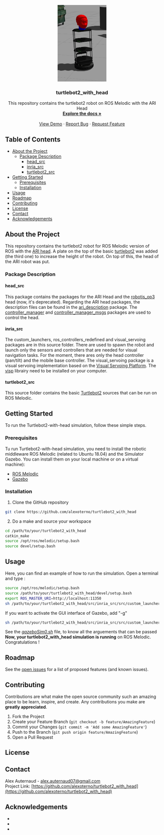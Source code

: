 <!-- [![Contributors][contributors-shield]][contributors-url] -->
<!-- [![Forks][forks-shield]][forks-url] -->
<!-- [![Stargazers][stars-shield]][stars-url] -->
<!-- [![Issues][issues-shield]][issues-url] -->
<!-- [![MIT License][license-shield]][license-url] -->
<!-- [![LinkedIn][linkedin-shield]][linkedin-url] -->


<!-- PROJECT LOGO -->
<div align="center">
  <a href="https://github.com/alexoterno/turtlebot2_with_head">
    <img src="images/turtlebot2_ari_head.png" alt="Logo" width="160" height="250">
  </a>

  <h3 align="center">turtlebot2_with_head</h3>

  <div align="center">
    This repository contains the turtlebot2 robot on ROS Melodic with the ARI Head
    <br />
    <a href="https://github.com/alexoterno/turtlebot2_with_head"><strong>Explore the docs »</strong></a>
    <br />
    <br />
    <a href="https://github.com/alexoterno/turtlebot2_with_head">View Demo</a>
    ·
    <a href="https://github.com/alexoterno/turtlebot2_with_head/issues">Report Bug</a>
    ·
    <a href="https://github.com/alexoterno/turtlebot2_with_head/pulls">Request Feature</a>
  </div>
</div>

<!-- TABLE OF CONTENTS -->
## Table of Contents
* [About the Project](#about-the-project)
  * [Package Description](#package-description)
    * [head_src](#head_src)
    * [inria_src](#inria_src)
    * [turtlebot2_src](#turtlebot2_src)
* [Getting Started](#getting-started)
  * [Prerequisites](#prerequisites)
  * [Installation](#installation)
* [Usage](#usage)
* [Roadmap](#roadmap)
* [Contributing](#contributing)
* [License](#license)
* [Contact](#contact)
* [Acknowledgements](#acknowledgements)

## About the Project
This repository contains the turtlebot2 robot for ROS Melodic version of ROS with the [ARI head](http://wiki.ros.org/Robots/ARI/Tutorials).
A plate on the top of the basic [turtlebot2](http://wiki.ros.org/Robots/TurtleBot) was added (the third one) to increase the height of the robot. On top of this, the head of the ARI robot was put.

### Package Description

#### head_src
This package contains the packages for the ARI Head and the [robotis_op3](http://wiki.ros.org/robotis_op3) head (now, it's deprecated).
Regarding the ARI head packages, the description files can be found in the [ari_description](https://github.com/alexoterno/turtlebot2_with_head/tree/master/src/head_src/src/ari_head/ari_description) package. The [controller_manager](https://github.com/alexoterno/turtlebot2_with_head/tree/master/src/head_src/src/ari_head/controller_manager) and [controller_manager_msgs](https://github.com/alexoterno/turtlebot2_with_head/tree/master/src/head_src/src/ari_head/controller_manager_msgs) packages are used to control the head.

#### inria_src
The custom_launchers, ros_controllers_redefined and visual_servoing packages are in this source folder. There are used to spawn the robot and launch only the sensors and controllers that are needed for visual navigation tasks. For the moment, there ares only the head controller (pan/tilt) and the mobile base controller.
The visual_servoing package is a visual servoing implementation based on the [Visual Servoing Platform](https://visp-doc.inria.fr/doxygen/visp-daily/). The [visp](https://visp.inria.fr/download/) librairy need to be installed on your computer.

#### turtlebot2_src
This source folder contains the basic [Turtlebot2](https://github.com/gaunthan/Turtlebot2-On-Melodic) sources that can be run on ROS Melodic.

<!-- GETTING STARTED -->

## Getting Started
To run the Turtlebot2-with-head simulation, follow these simple steps.

### Prerequisites
Tu run Turtlebot2-with-head simulation, you need to install the robotic middleware ROS Melodic (related to Ubuntu 18.04) and the Simulator Gazebo. You can install them on your local machine or on a virtual machine):
* [ROS Melodic](http://wiki.ros.org/melodic/Installation)
* [Gazebo](http://gazebosim.org/tutorials?tut=install_ubuntu)


### Installation
1. Clone the GitHub repository
  ```sh
  git clone https://github.com/alexoterno/turtlebot2_with_head
  ```
  2. Do a make and source your workspace
  ```sh
  cd /path/to/your/turtlebot2_with_head
  catkin_make
  source /opt/ros/melodic/setup.bash
  source devel/setup.bash
  ```

<!-- USAGE EXAMPLES -->
## Usage
Here, you can find an example of how to run the simulation.
Open a terminal and type :
```sh
source /opt/ros/melodic/setup.bash
source /path/to/your/turtlebot2_with_head/devel/setup.bash
export ROS_MASTER_URI=http://localhost:11350
sh /path/to/your/turtlebot2_with_head/src/inria_src/src/custom_launchers/launch/gazeboSim0.sh
```
If you want to activate the GUI interface of Gazebo, add "-g"
```sh  
sh /path/to/your/turtlebot2_with_head/src/inria_src/src/custom_launchers/launch/gazeboSim0.sh -g
```
See the [*gazeboSim0.sh*](https://github.com/alexoterno/turtlebot2_with_head/blob/master/src/inria_src/src/custom_launchers/launch/gazeboSim0.sh) file, to know all the arguements that can be passed
**Now, your turtlebot2_with_head simulation is running** on ROS Melodic.
Congratulations !

<!-- ROADMAP -->
## Roadmap

See the [open issues](https://github.com/alexoterno/turtlebot2_with_head/issues) for a list of proposed features (and known issues).



<!-- CONTRIBUTING -->
## Contributing

Contributions are what make the open source community such an amazing place to be learn, inspire, and create. Any contributions you make are **greatly appreciated**.

1. Fork the Project
2. Create your Feature Branch (`git checkout -b feature/AmazingFeature`)
3. Commit your Changes (`git commit -m 'Add some AmazingFeature'`)
4. Push to the Branch (`git push origin feature/AmazingFeature`)
5. Open a Pull Request



<!-- LICENSE -->
## License

<!-- Distributed under the MIT License. See `LICENSE` for more information. -->



<!-- CONTACT -->
## Contact

Alex Auternaud  - alex.auternaud07@gmail.com<br/>
Project Link: [https://github.com/alexoterno/turtlebot2_with_head](https://github.com/alexoterno/turtlebot2_with_head)<br/>



<!-- ACKNOWLEDGEMENTS -->
## Acknowledgements

* []()
* []()
* []()


<!-- MARKDOWN LINKS & IMAGES -->
<!-- https://www.markdownguide.org/basic-syntax/#reference-style-links -->
<!-- [contributors-shield]: https://img.shields.io/github/contributors/othneildrew/Best-README-Template.svg?style=flat-square -->
<!-- [contributors-url]: https://gitlab.inria.fr/perception-ral/ari_spring_project/-/project_members -->
<!-- [forks-shield]: https://img.shields.io/github/forks/othneildrew/Best-README-Template.svg?style=flat-square -->
<!-- [forks-url]: https://gitlab.inria.fr/perception-ral/ari_spring_project/-/forks/new -->
<!-- [stars-shield]: https://img.shields.io/github/stars/othneildrew/Best-README-Template.svg?style=flat-square -->
<!-- [stars-url]: https://gitlab.inria.fr/perception-ral/ari_spring_project/-/starrers -->
<!-- [issues-shield]: https://img.shields.io/github/issues/othneildrew/Best-README-Template.svg?style=flat-square -->
<!-- [issues-url]: https://gitlab.inria.fr/perception-ral/ari_spring_project/-/issues -->
<!-- [license-shield]: https://img.shields.io/github/license/othneildrew/Best-README-Template.svg?style=flat-square -->
<!-- [license-url]: https://github.com/othneildrew/Best-README-Template/blob/master/LICENSE.txt -->
<!-- [linkedin-shield]: https://img.shields.io/badge/-LinkedIn-black.svg?style=flat-square&logo=linkedin&colorB=555 -->
<!-- [linkedin-url]: https://linkedin.com/in/othneildrew -->
<!-- [product-screenshot]: images/screenshot.png -->
